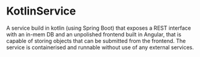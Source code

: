 # KotlinService
A service build in kotlin (using Spring Boot) that exposes a REST interface with an in-mem DB and an unpolished frontend built in Angular, that is capable of storing objects that can be submitted from the frontend. The service is containerised and runnable without use of any external services.
